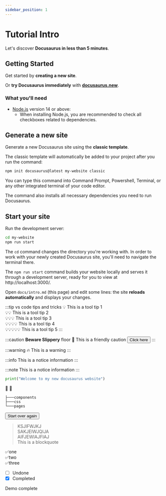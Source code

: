 ```yaml
---
sidebar_position: 1
---
```


# Tutorial Intro

Let's discover **Docusaurus in less than 5 minutes**.

## Getting Started

Get started by **creating a new site**.

Or **try Docusaurus immediately** with **[docusaurus.new](https://docusaurus.new)**.

### What you'll need

- [Node.js](https://nodejs.org/en/download/) version 14 or above:
  - When installing Node.js, you are recommended to check all checkboxes related to dependencies.

## Generate a new site

Generate a new Docusaurus site using the **classic template**.

The classic template will automatically be added to your project after you run the command:

```bash
npm init docusaurus@latest my-website classic
```

You can type this command into Command Prompt, Powershell, Terminal, or any other integrated terminal of your code editor.

The command also installs all necessary dependencies you need to run Docusaurus.

## Start your site

Run the development server:

```bash
cd my-website
npm run start
```

The `cd` command changes the directory you're working with. In order to work with your newly created Docusaurus site, you'll need to navigate the terminal there.

The `npm run start` command builds your website locally and serves it through a development server, ready for you to view at http://localhost:3000/.

Open `docs/intro.md` (this page) and edit some lines: the site **reloads automatically** and displays your changes.

:::tip vs code tips and tricks
:bulb: This is a tool tip 1 <br/>
:bulb::bulb: This is a tool tip 2<br/>
:bulb::bulb::bulb: This is a tool tip 3<br/>
:bulb::bulb::bulb::bulb: This is a tool tip 4<br/>
:bulb::bulb::bulb::bulb::bulb: This is a tool tip 5
:::

:::caution  **Beware Slippery** floor :construction:
This is a friendly caution <button>Click here</button>
:::

:::warning :fire:
This is a warning
:::

:::info
This is a notice information
:::

:::note
This is a notice information
:::



```python
print("Welcome to my new docusaurus website")
```

:wave: :bookmark:

```
├───components
├───css
└───pages
```

<a name="#start your site"><button>Start over again</button></a>


>KSJIFWJKJ <br/>
>SAKJEIWJQIJA <br/>
>AIFJEWIAJFIAJ <br/>
>This is a blockquote

:white_check_mark:one <br/>
:white_check_mark:two <br/>
:white_check_mark:three <br/>

- [ ] Undone
- [x] Completed

Demo complete
